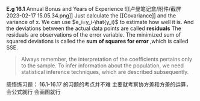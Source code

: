 
**E.g 16.1** Annual Bonus and Years of Experience
![[卢曼笔记盒/附件/截屏2023-02-17 15.05.34.png]]
Just calculate the [[Covariance]] and the variance of x.
We can use $e_i=y_i-\hat{y_i}$ to estimate how well it is. And the deviations between the actual data points are called **residuals** 
The residuals are observations of the error variable. The minimized sum of squared deviations is called the **sum of squares for error** ,which is called SSE.
> Always remember, the interpretation of the coefficients pertains only to the sample. 
> To infer information about the population, we need statistical inference techniques, which are described subsequently.

感悟练习题：
16.1-16.17 的习题的考点并不难
主要就考察协方差和方差的运算，会公式就行
会画图就行